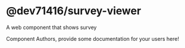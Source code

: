 @dev71416/survey-viewer
===============================================
A web component that shows survey

Component Authors, provide some documentation for your users here!